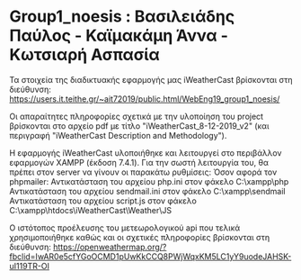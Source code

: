 # Group1_noesis : Βασιλειάδης Παύλος - Καϊμακάμη Άννα - Κωτσιαρή Ασπασία

Τα στοιχεία της διαδικτυακής εφαρμογής μας iWeatherCast βρίσκονται στη διεύθυνση: https://users.it.teithe.gr/~ait72019/public.html/WebEng19_group1_noesis/

Οι απαραίτητες πληροφορίες σχετικά με την υλοποίηση του project βρίσκονται στο αρχείο pdf με τίτλο "iWeatherCast_8-12-2019_v2" (και περιγραφή "iWeatherCast Description and Methodology"). 

Η εφαρμογής iWeatherCast υλοποιήθηκε και λειτουργεί στο περιβάλλον εφαρμογών XAMPP (έκδοση 7.4.1). Για την σωστή λειτουργία του, θα πρέπει στον server να γίνουν οι παρακάτω ρυθμίσεις:
Όσον αφορά τον phpmailer: 
Αντικατάσταση του αρχείου php.ini στον φάκελο C:\xampp\php 
Αντικατάσταση του αρχείου sendmail.ini στον φάκελο C:\xampp\sendmail
Αντικατάσταση του αρχείου script.js στον φάκελο C:\xampp\htdocs\iWeatherCast\Weather\JS 

Ο ιστότοπος προέλευσης του μετεωρολογικού api που τελικά χρησιμοποιήθηκε καθώς και οι σχετικές πληροφορίες βρίσκονται στη διεύθυνση: https://openweathermap.org/?fbclid=IwAR0e5cfYGoOCMD1pUwKkCCQ8PWjWqxKM5LC1yY9uodeJAHSK-uI119TR-OI


